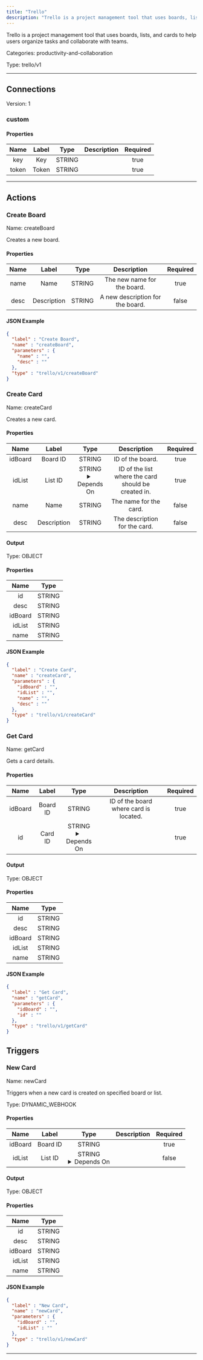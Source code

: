 ```yaml
---
title: "Trello"
description: "Trello is a project management tool that uses boards, lists, and cards to help users organize tasks and collaborate with teams."
---
```


Trello is a project management tool that uses boards, lists, and cards to help users organize tasks and collaborate with teams.


Categories: productivity-and-collaboration


Type: trello/v1

<hr />



## Connections

Version: 1


### custom

#### Properties

|      Name       |      Label     |     Type     |     Description     | Required |
|:---------------:|:--------------:|:------------:|:-------------------:|:--------:|
| key | Key | STRING |  | true |
| token | Token | STRING |  | true |





<hr />



## Actions


### Create Board
Name: createBoard

Creates a new board.

#### Properties

|      Name       |      Label     |     Type     |     Description     | Required |
|:---------------:|:--------------:|:------------:|:-------------------:|:--------:|
| name | Name | STRING | The new name for the board. | true |
| desc | Description | STRING | A new description for the board. | false |


#### JSON Example
```json
{
  "label" : "Create Board",
  "name" : "createBoard",
  "parameters" : {
    "name" : "",
    "desc" : ""
  },
  "type" : "trello/v1/createBoard"
}
```


### Create Card
Name: createCard

Creates a new card.

#### Properties

|      Name       |      Label     |     Type     |     Description     | Required |
|:---------------:|:--------------:|:------------:|:-------------------:|:--------:|
| idBoard | Board ID | STRING | ID of the board. | true |
| idList | List ID | STRING <details> <summary> Depends On </summary> idBoard </details> | ID of the list where the card should be created in. | true |
| name | Name | STRING | The name for the card. | false |
| desc | Description | STRING | The description for the card. | false |


#### Output



Type: OBJECT


#### Properties

|     Name     |     Type     |
|:------------:|:------------:|
| id | STRING |
| desc | STRING |
| idBoard | STRING |
| idList | STRING |
| name | STRING |




#### JSON Example
```json
{
  "label" : "Create Card",
  "name" : "createCard",
  "parameters" : {
    "idBoard" : "",
    "idList" : "",
    "name" : "",
    "desc" : ""
  },
  "type" : "trello/v1/createCard"
}
```


### Get Card
Name: getCard

Gets a card details.

#### Properties

|      Name       |      Label     |     Type     |     Description     | Required |
|:---------------:|:--------------:|:------------:|:-------------------:|:--------:|
| idBoard | Board ID | STRING | ID of the board where card is located. | true |
| id | Card ID | STRING <details> <summary> Depends On </summary> idBoard </details> |  | true |


#### Output



Type: OBJECT


#### Properties

|     Name     |     Type     |
|:------------:|:------------:|
| id | STRING |
| desc | STRING |
| idBoard | STRING |
| idList | STRING |
| name | STRING |




#### JSON Example
```json
{
  "label" : "Get Card",
  "name" : "getCard",
  "parameters" : {
    "idBoard" : "",
    "id" : ""
  },
  "type" : "trello/v1/getCard"
}
```




## Triggers


### New Card
Name: newCard

Triggers when a new card is created on specified board or list.

Type: DYNAMIC_WEBHOOK

#### Properties

|      Name       |      Label     |     Type     |     Description     | Required |
|:---------------:|:--------------:|:------------:|:-------------------:|:--------:|
| idBoard | Board ID | STRING |  | true |
| idList | List ID | STRING <details> <summary> Depends On </summary> idBoard </details> |  | false |


#### Output



Type: OBJECT


#### Properties

|     Name     |     Type     |
|:------------:|:------------:|
| id | STRING |
| desc | STRING |
| idBoard | STRING |
| idList | STRING |
| name | STRING |




#### JSON Example
```json
{
  "label" : "New Card",
  "name" : "newCard",
  "parameters" : {
    "idBoard" : "",
    "idList" : ""
  },
  "type" : "trello/v1/newCard"
}
```


<hr />

